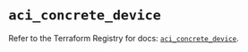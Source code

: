 # `aci_concrete_device`

Refer to the Terraform Registry for docs: [`aci_concrete_device`](https://registry.terraform.io/providers/ciscodevnet/aci/2.17.0/docs/resources/concrete_device).
